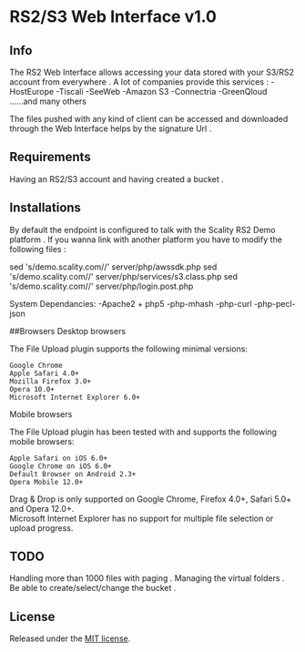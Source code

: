 # RS2/S3 Web Interface v1.0

## Info

The RS2 Web Interface allows accessing your data stored with your S3/RS2 account from everywhere .
A lot of companies provide this services :
	-HostEurope
	-Tiscali
	-SeeWeb
	-Amazon S3
	-Connectria
	-GreenQloud
	......and many others 

The files pushed with any kind of client can be accessed and downloaded through the Web Interface helps by the signature Url .

## Requirements

Having an RS2/S3 account and having created a bucket .

## Installations

By default the endpoint is configured to talk with the Scality RS2 Demo platform .
If you wanna link with another platform you have to modify the following files :

sed 's/demo.scality.com/<endpoint>/' server/php/awssdk.php
sed 's/demo.scality.com/<endpoint>/' server/php/services/s3.class.php
sed 's/demo.scality.com/<endpoint>/' server/php/login.post.php

System Dependancies:
	-Apache2 + php5
	-php-mhash
	-php-curl
	-php-pecl-json

##Browsers
Desktop browsers

The File Upload plugin supports the following minimal versions:

    Google Chrome
    Apple Safari 4.0+
    Mozilla Firefox 3.0+
    Opera 10.0+
    Microsoft Internet Explorer 6.0+

Mobile browsers

The File Upload plugin has been tested with and supports the following mobile browsers:

    Apple Safari on iOS 6.0+
    Google Chrome on iOS 6.0+
    Default Browser on Android 2.3+
    Opera Mobile 12.0+

Drag & Drop is only supported on Google Chrome, Firefox 4.0+, Safari 5.0+ and Opera 12.0+.  
Microsoft Internet Explorer has no support for multiple file selection or upload progress.  

## TODO

Handling more than 1000 files with paging .
Managing the virtual folders .
Be able to create/select/change the bucket .

## License
Released under the [MIT license](http://www.opensource.org/licenses/MIT).
